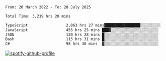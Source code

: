 <!--START_SECTION:waka-->

```txt
From: 20 March 2022 - To: 28 July 2025

Total Time: 3,219 hrs 20 mins

TypeScript                 2,063 hrs 27 mins████████████████░░░░░░░░░   64.10 %
JavaScript                 455 hrs 25 mins ███▓░░░░░░░░░░░░░░░░░░░░░   14.15 %
JSON                       120 hrs 28 mins █░░░░░░░░░░░░░░░░░░░░░░░░   03.74 %
Bash                       115 hrs 31 mins █░░░░░░░░░░░░░░░░░░░░░░░░   03.59 %
C#                         98 hrs 38 mins  ▓░░░░░░░░░░░░░░░░░░░░░░░░   03.06 %
```

<!--END_SECTION:waka-->
[![spotify-github-profile](https://spotify-github-profile.vercel.app/api/view?uid=c00zprrvy9xiloa9qnco3hmng&cover_image=true&theme=novatorem&show_offline=false&background_color=121212&bar_color=53b14f&bar_color_cover=false)](https://spotify-github-profile.vercel.app/api/view?uid=c00zprrvy9xiloa9qnco3hmng&redirect=true)



